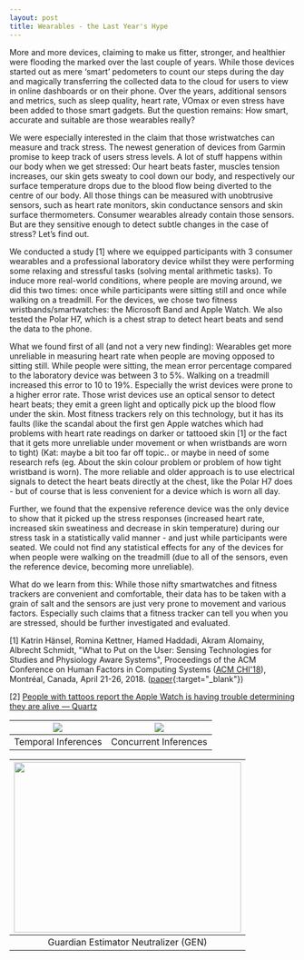 ```yaml
---
layout: post
title: Wearables - the Last Year's Hype
---
```


More and more devices, claiming to make us fitter, stronger, and healthier were flooding the marked over the last couple of years. While those devices started out as mere ‘smart’ pedometers to count our steps during the day and magically transferring the collected data to the cloud for users to view in online dashboards or on their phone. Over the years, additional sensors and metrics, such as sleep quality, heart rate, VOmax or even stress have been added to those smart gadgets. But the question remains: How smart, accurate and suitable are those wearables really? 

We were especially interested in the claim that those wristwatches can measure and track stress. The newest generation of devices from Garmin  promise to keep track of users stress levels. A lot of stuff happens within our body when we get stressed: Our heart beats faster, muscles tension increases, our skin gets sweaty to cool down our body, and respectively our surface temperature drops due to the blood flow being diverted to the centre of our body. All those things can be measured with unobtrusive sensors, such as heart rate monitors, skin conductance sensors and skin surface thermometers. Consumer wearables already contain those sensors. But are they sensitive enough to detect subtle changes in the case of stress? Let’s find out. 

We conducted a study [1] where we equipped participants with 3 consumer wearables and a professional laboratory device whilst they were performing some relaxing and stressful tasks (solving mental arithmetic tasks). To induce more real-world conditions, where people are moving around, we did this two times: once while participants were sitting still and once while walking on a treadmill. For the devices, we chose two fitness wristbands/smartwatches: the Microsoft Band and Apple Watch. We also tested the Polar H7, which is a chest strap to detect heart beats and send the data to the phone. 

What we found first of all (and not a very new finding): Wearables get more unreliable in measuring heart rate when people are moving opposed to sitting still. While people were sitting, the mean error percentage compared to the laboratory device was between 3 to 5%. Walking on a treadmill increased this error to 10 to 19%. Especially the wrist devices were prone to a higher error rate. Those wrist devices use an optical sensor to detect heart beats; they emit a green light and optically pick up the blood flow under the skin. Most fitness trackers rely on this technology, but it has its faults (like the scandal about the first gen Apple watches which had problems with heart rate readings on darker or tattooed skin [1] or the fact that it gets more unreliable under movement or when wristbands are worn to tight)  (Kat: maybe a bit too far off topic.. or maybe in need of some research refs (eg. About the skin colour problem or problem of how tight wristband is worn). The more reliable and older approach is to use electrical signals to detect the heart beats directly at the chest, like the Polar H7 does - but of course that is less convenient for a device which is worn all day.

Further, we found that the expensive reference device was the only device to show that it picked up the stress responses (increased heart rate, increased skin sweatiness and decrease in skin temperature) during our stress task in a statistically valid manner - and just while participants were seated. We could not find any statistical effects for any of the devices for when people were walking on the treadmill (due to all of the sensors, even the reference device, becoming more unreliable). 

What do we learn from this: While those nifty smartwatches and fitness trackers are convenient and comfortable, their data has to be taken with a grain of salt and the sensors are just very prone to movement and various factors. Especially such claims that a fitness tracker can tell you when you are stressed, should be further investigated and evaluated. 

 

[1] Katrin Hänsel, Romina Kettner, Hamed Haddadi, Akram Alomainy, Albrecht Schmidt,  "What to Put on the User: Sensing Technologies for Studies and Physiology Aware Systems", Proceedings of the ACM Conference on Human Factors in Computing Systems ([ACM CHI'18](https://chi2018.acm.org)), Montréal, Canada, April 21-26, 2018. ([paper](https://haddadi.github.io/papers/CHI2018sensing.pdf){:target="_blank"})

[2] [People with tattoos report the Apple Watch is having trouble determining they are alive — Quartz](https://qz.com/394694/people-with-dark-skin-and-tattoos-report-the-apple-watch-is-having-trouble-determining-they-are-alive/)



| <img src="https://raw.githubusercontent.com/mmalekzadeh/motion-sense/master/materials/temporal_inf.png" class="img-responsive"> | <img src="https://raw.githubusercontent.com/mmalekzadeh/motion-sense/master/materials/concurrent_inf.png" class="img-responsive"> |
|:---:|:---:|
| Temporal Inferences | Concurrent Inferences |



| <img src="https://raw.githubusercontent.com/mmalekzadeh/motion-sense/master/materials/gen.png"  height="300" width="400"> |
|:---:|
| Guardian Estimator Neutralizer (GEN) |



